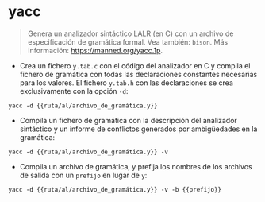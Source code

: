 # yacc

> Genera un analizador sintáctico LALR (en C) con un archivo de especificación de gramática formal.
> Vea también: `bison`.
> Más información: <https://manned.org/yacc.1p>.

- Crea un fichero `y.tab.c` con el código del analizador en C y compila el fichero de gramática con todas las declaraciones constantes necesarias para los valores. El fichero `y.tab.h` con las declaraciones se crea exclusivamente con la opción `-d`:

`yacc -d {{ruta/al/archivo_de_gramática.y}}`

- Compila un fichero de gramática con la descripción del analizador sintáctico y un informe de conflictos generados por ambigüedades en la gramática:

`yacc -d {{ruta/al/archivo_de_gramática.y}} -v`

- Compila un archivo de gramática, y prefija los nombres de los archivos de salida con un `prefijo` en lugar de `y`:

`yacc -d {{ruta/al/archivo_de_gramática.y}} -v -b {{prefijo}}`
